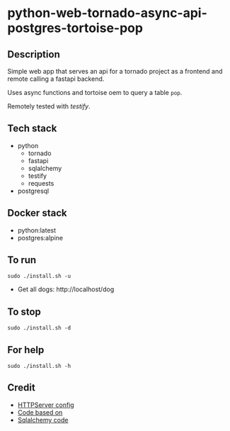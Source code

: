 # python-web-tornado-async-api-postgres-tortoise-pop

## Description
Simple web app that serves an api
for a tornado project as a frontend 
and remote calling a fastapi backend.

Uses async functions and tortoise oem to query a table `pop`.

Remotely tested with *testify*.

## Tech stack
- python
  - tornado
  - fastapi
  - sqlalchemy
  - testify
  - requests
- postgresql

## Docker stack
- python:latest
- postgres:alpine

## To run
`sudo ./install.sh -u`
- Get all dogs: http://localhost/dog

## To stop
`sudo ./install.sh -d`

## For help
`sudo ./install.sh -h`

## Credit
- [HTTPServer config](https://phrase.com/blog/posts/tornado-web-framework-i18n/)
- [Code based on](https://www.tornadoweb.org/en/stable/)
- [Sqlalchemy code](https://medium.com/swlh/tornado-and-sqlalchemy-847eecbc0445)